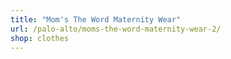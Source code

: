 ```yaml
---
title: "Mom's The Word Maternity Wear"
url: /palo-alto/moms-the-word-maternity-wear-2/
shop: clothes
---
```

